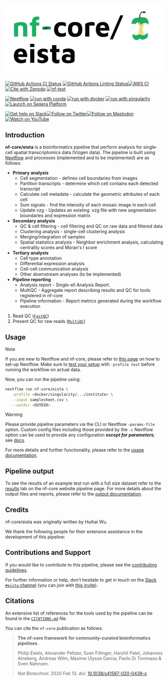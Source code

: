 <h1>
  <picture>
    <source media="(prefers-color-scheme: dark)" srcset="docs/images/nf-core-eista_logo_dark.png">
    <img alt="nf-core/eista" src="docs/images/nf-core-eista_logo_light.png">
  </picture>
</h1>

[![GitHub Actions CI Status](https://github.com/nf-core/eista/actions/workflows/ci.yml/badge.svg)](https://github.com/nf-core/eista/actions/workflows/ci.yml)
[![GitHub Actions Linting Status](https://github.com/nf-core/eista/actions/workflows/linting.yml/badge.svg)](https://github.com/nf-core/eista/actions/workflows/linting.yml)[![AWS CI](https://img.shields.io/badge/CI%20tests-full%20size-FF9900?labelColor=000000&logo=Amazon%20AWS)](https://nf-co.re/eista/results)[![Cite with Zenodo](http://img.shields.io/badge/DOI-10.5281/zenodo.XXXXXXX-1073c8?labelColor=000000)](https://doi.org/10.5281/zenodo.XXXXXXX)
[![nf-test](https://img.shields.io/badge/unit_tests-nf--test-337ab7.svg)](https://www.nf-test.com)

[![Nextflow](https://img.shields.io/badge/nextflow%20DSL2-%E2%89%A523.04.0-23aa62.svg)](https://www.nextflow.io/)
[![run with conda](http://img.shields.io/badge/run%20with-conda-3EB049?labelColor=000000&logo=anaconda)](https://docs.conda.io/en/latest/)
[![run with docker](https://img.shields.io/badge/run%20with-docker-0db7ed?labelColor=000000&logo=docker)](https://www.docker.com/)
[![run with singularity](https://img.shields.io/badge/run%20with-singularity-1d355c.svg?labelColor=000000)](https://sylabs.io/docs/)
[![Launch on Seqera Platform](https://img.shields.io/badge/Launch%20%F0%9F%9A%80-Seqera%20Platform-%234256e7)](https://cloud.seqera.io/launch?pipeline=https://github.com/nf-core/eista)

[![Get help on Slack](http://img.shields.io/badge/slack-nf--core%20%23eista-4A154B?labelColor=000000&logo=slack)](https://nfcore.slack.com/channels/eista)[![Follow on Twitter](http://img.shields.io/badge/twitter-%40nf__core-1DA1F2?labelColor=000000&logo=twitter)](https://twitter.com/nf_core)[![Follow on Mastodon](https://img.shields.io/badge/mastodon-nf__core-6364ff?labelColor=FFFFFF&logo=mastodon)](https://mstdn.science/@nf_core)[![Watch on YouTube](http://img.shields.io/badge/youtube-nf--core-FF0000?labelColor=000000&logo=youtube)](https://www.youtube.com/c/nf-core)

## Introduction

**nf-core/eista** is a bioinformatics pipeline that perform analysis for single-cell spatial transcriptomics data (Vizgen data). The pipeline is built using [Nextflow](https://www.nextflow.io/) and processes (implemented and to be implemented) are as follows:

- **Primary analysis**
  - Cell segmentation - defines cell boundaries from images 
  - Partition transcripts - determine which cell contains each detected transcript
  - Calculate cell metadata - calculate the geometric attributes of each cell
  - Sum signals - find the intensity of each mosaic image in each cell
  - Update vzg - Updates an existing .vzg file with new segmentation boundaries and expression matrix
- **Secondary analysis**
  - QC & cell filtering - cell filtering and QC on raw data and filtered data
  - Clustering analysis - single-cell clustering analysis
  - Merging/integration of samples 
  - Spatial statistics analysis - Neighbor enrichment analysis, calculating centrality scores and Moran's I score
- **Tertiary analysis**
  - Cell type annotation
  - Differential expression analysis
  - Cell-cell communication analysis
  - Other downstream analyses (to be implemented)
- **Pipeline reporting**
  - Analysis report - Single-ell Analysis Report.
  - MultiQC - Aggregate report describing results and QC for tools registered in nf-core
  - Pipeline information - Report metrics generated during the workflow execution


<!-- TODO nf-core:
   Complete this sentence with a 2-3 sentence summary of what types of data the pipeline ingests, a brief overview of the
   major pipeline sections and the types of output it produces. You're giving an overview to someone new
   to nf-core here, in 15-20 seconds. For an example, see https://github.com/nf-core/rnaseq/blob/master/README.md#introduction
-->

<!-- TODO nf-core: Include a figure that guides the user through the major workflow steps. Many nf-core
     workflows use the "tube map" design for that. See https://nf-co.re/docs/contributing/design_guidelines#examples for examples.   -->
<!-- TODO nf-core: Fill in short bullet-pointed list of the default steps in the pipeline -->

1. Read QC ([`FastQC`](https://www.bioinformatics.babraham.ac.uk/projects/fastqc/))
2. Present QC for raw reads ([`MultiQC`](http://multiqc.info/))

## Usage

> [!NOTE]
> If you are new to Nextflow and nf-core, please refer to [this page](https://nf-co.re/docs/usage/installation) on how to set-up Nextflow. Make sure to [test your setup](https://nf-co.re/docs/usage/introduction#how-to-run-a-pipeline) with `-profile test` before running the workflow on actual data.

<!-- TODO nf-core: Describe the minimum required steps to execute the pipeline, e.g. how to prepare samplesheets.
     Explain what rows and columns represent. For instance (please edit as appropriate):

First, prepare a samplesheet with your input data that looks as follows:

`samplesheet.csv`:

```csv
sample,fastq_1,fastq_2
CONTROL_REP1,AEG588A1_S1_L002_R1_001.fastq.gz,AEG588A1_S1_L002_R2_001.fastq.gz
```

Each row represents a fastq file (single-end) or a pair of fastq files (paired end).

-->

Now, you can run the pipeline using:

<!-- TODO nf-core: update the following command to include all required parameters for a minimal example -->

```bash
nextflow run nf-core/eista \
   -profile <docker/singularity/.../institute> \
   --input samplesheet.csv \
   --outdir <OUTDIR>
```

> [!WARNING]
> Please provide pipeline parameters via the CLI or Nextflow `-params-file` option. Custom config files including those provided by the `-c` Nextflow option can be used to provide any configuration _**except for parameters**_;
> see [docs](https://nf-co.re/usage/configuration#custom-configuration-files).

For more details and further functionality, please refer to the [usage documentation](https://github.com/TGAC/eista/blob/master/docs/usage.md).
<!-- (https://nf-co.re/eista/usage). -->

## Pipeline output

To see the results of an example test run with a full size dataset refer to the [results](https://nf-co.re/eista/results) tab on the nf-core website pipeline page.
For more details about the output files and reports, please refer to the
[output documentation](https://github.com/TGAC/eista/blob/master/docs/output.md).
<!-- (https://nf-co.re/eista/output). -->

## Credits

nf-core/eista was originally written by Huihai Wu.

We thank the following people for their extensive assistance in the development of this pipeline:

<!-- TODO nf-core: If applicable, make list of people who have also contributed -->

## Contributions and Support

If you would like to contribute to this pipeline, please see the [contributing guidelines](.github/CONTRIBUTING.md).

For further information or help, don't hesitate to get in touch on the [Slack `#eista` channel](https://nfcore.slack.com/channels/eista) (you can join with [this invite](https://nf-co.re/join/slack)).

## Citations

<!-- TODO nf-core: Add citation for pipeline after first release. Uncomment lines below and update Zenodo doi and badge at the top of this file. -->
<!-- If you use nf-core/eista for your analysis, please cite it using the following doi: [10.5281/zenodo.XXXXXX](https://doi.org/10.5281/zenodo.XXXXXX) -->

<!-- TODO nf-core: Add bibliography of tools and data used in your pipeline -->

An extensive list of references for the tools used by the pipeline can be found in the [`CITATIONS.md`](CITATIONS.md) file.

You can cite the `nf-core` publication as follows:

> **The nf-core framework for community-curated bioinformatics pipelines.**
>
> Philip Ewels, Alexander Peltzer, Sven Fillinger, Harshil Patel, Johannes Alneberg, Andreas Wilm, Maxime Ulysse Garcia, Paolo Di Tommaso & Sven Nahnsen.
>
> _Nat Biotechnol._ 2020 Feb 13. doi: [10.1038/s41587-020-0439-x](https://dx.doi.org/10.1038/s41587-020-0439-x).
